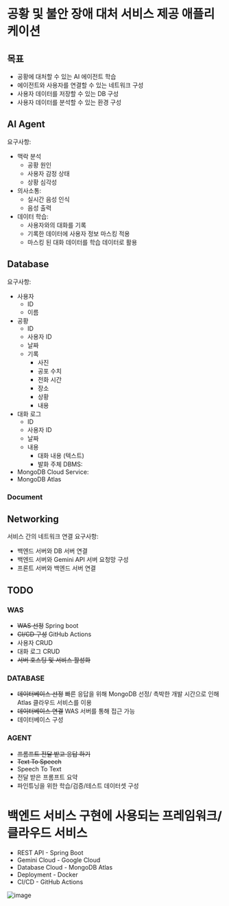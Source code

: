 # 공황 및 불안 장애 대처 서비스 제공 애플리케이션

## 목표
- 공황에 대처할 수 있는 AI 에이전트 학습
- 에이전트와 사용자를 연결할 수 있는 네트워크 구성
- 사용자 데이터를 저장할 수 있는 DB 구성
- 사용자 데이터를 분석할 수 있는 환경 구성
   
## AI Agent
요구사항:
- 맥락 분석
   - 공황 원인
   - 사용자 감정 상태
   - 상황 심각성
- 의사소통:
   - 실시간 음성 인식
   - 음성 출력
- 데이터 학습:
  - 사용자와의 대화를 기록
  - 기록한 데이터에 사용자 정보 마스킹 적용
  - 마스킹 된 대화 데이터를 학습 데이터로 활용

## Database
요구사항:
- 사용자
  - ID
  - 이름
- 공황
  - ID
  - 사용자 ID
  - 날짜
  - 기록
    - 사진
    - 공포 수치
    - 전화 시간
    - 장소
    - 상황
    - 내용
- 대화 로그
  - ID
  - 사용자 ID
  - 날짜
  - 내용
    - 대화 내용 (텍스트)
    - 발화 주체
DBMS:
- MongoDB
Cloud Service:
- MongoDB Atlas
### Document

  
## Networking
서비스 간의 네트워크 연결
요구사항:
- 백엔드 서버와 DB 서버 연결
- 백엔드 서버와 Gemini API 서버 요청망 구성
- 프론트 서버와 백엔드 서버 연결

## TODO
### WAS
- ~~WAS 선정~~ Spring boot
- ~~CI/CD 구성~~ GitHub Actions
- 사용자 CRUD
- 대화 로그 CRUD
- ~~서버 호스팅 및 서비스 활성화~~
### DATABASE
- ~~데이터베이스 선정~~ 빠른 응답을 위해 MongoDB 선정/ 촉박한 개발 시간으로 인해 Atlas 클라우드 서비스를 이용
- ~~데이터베이스 연결~~ WAS 서버를 통해 접근 가능
- 데이터베이스 구성 
### AGENT
- ~~프롬프트 전달 받고 응답 하기~~
- ~~Text To Speech~~
- Speech To Text
- 전달 받은 프롬프트 요약
- 파인튜닝을 위한 학습/검증/테스트 데이터셋 구성


# 백엔드 서비스 구현에 사용되는 프레임워크/ 클라우드 서비스
- REST API - Spring Boot
- Gemini Cloud - Google Cloud
- Database Cloud - MongoDB Atlas
- Deployment - Docker
- CI/CD - GitHub Actions
  
![image](https://github.com/user-attachments/assets/6343e187-213b-47cc-8cf1-872098406a8c)
